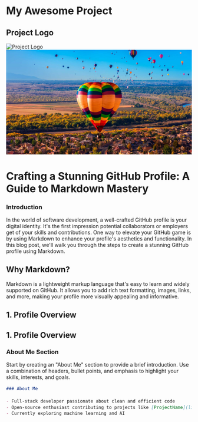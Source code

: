
# My Awesome Project

## Project Logo

![Project Logo](https://miro.medium.com/v2/resize:fit:1200/1*5FYYtuFsyW966sJlUr3EuQ.png)
![dfsdfsdfsd](https://github.com/MarufHossen/test-documentation/blob/main/wallpaper.png)

# Crafting a Stunning GitHub Profile: A Guide to Markdown Mastery

### Introduction

In the world of software development, a well-crafted GitHub profile is your digital identity. It's the first impression potential collaborators or employers get of your skills and contributions. One way to elevate your GitHub game is by using Markdown to enhance your profile's aesthetics and functionality. In this blog post, we'll walk you through the steps to create a stunning GitHub profile using Markdown.

## Why Markdown?

Markdown is a lightweight markup language that's easy to learn and widely supported on GitHub. It allows you to add rich text formatting, images, links, and more, making your profile more visually appealing and informative.

## 1. **Profile Overview**
## 1. **Profile Overview**

### About Me Section

Start by creating an "About Me" section to provide a brief introduction. Use a combination of headers, bullet points, and emphasis to highlight your skills, interests, and goals. 

```markdown
### About Me

- Full-stack developer passionate about clean and efficient code
- Open-source enthusiast contributing to projects like [ProjectName](link)
- Currently exploring machine learning and AI
